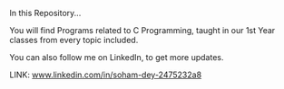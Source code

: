 In this Repository...

You will find Programs related to C Programming, taught in our 1st Year classes from every topic included.

You can also follow me on LinkedIn, to get more updates.

LINK: www.linkedin.com/in/soham-dey-2475232a8
